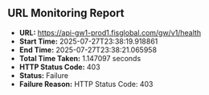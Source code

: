 ## URL Monitoring Report

- **URL:** https://api-gw1-prod1.fisglobal.com/gw/v1/health
- **Start Time:** 2025-07-27T23:38:19.918861
- **End Time:** 2025-07-27T23:38:21.065958
- **Total Time Taken:** 1.147097 seconds
- **HTTP Status Code:** 403
- **Status:** Failure
- **Failure Reason:** HTTP Status Code: 403
